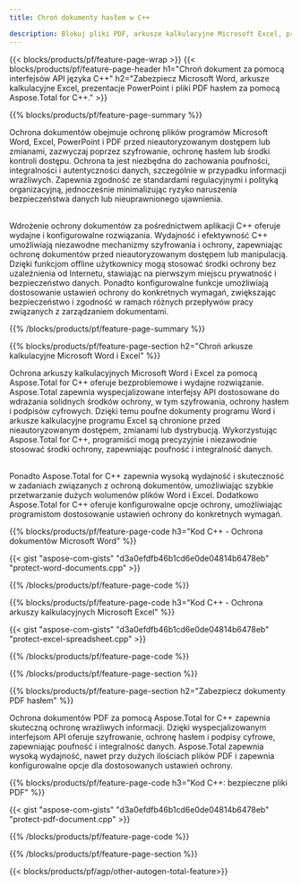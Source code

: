 ```yaml
---
title: Chroń dokumenty hasłem w C++ 

description: Blokuj pliki PDF, arkusze kalkulacyjne Microsoft Excel, prezentacje programu PowerPoint i dokumenty Word za pomocą haseł za pośrednictwem aplikacji C++. Z łatwością zastosuj ochronę hasłem.
---
```


{{< blocks/products/pf/feature-page-wrap >}}
{{< blocks/products/pf/feature-page-header h1="Chroń dokument za pomocą interfejsów API języka C++" h2="Zabezpiecz Microsoft Word, arkusze kalkulacyjne Excel, prezentacje PowerPoint i pliki PDF hasłem za pomocą Aspose.Total for C++." >}}

{{% blocks/products/pf/feature-page-summary %}}

Ochrona dokumentów obejmuje ochronę plików programów Microsoft Word, Excel, PowerPoint i PDF przed nieautoryzowanym dostępem lub zmianami, zazwyczaj poprzez szyfrowanie, ochronę hasłem lub środki kontroli dostępu. Ochrona ta jest niezbędna do zachowania poufności, integralności i autentyczności danych, szczególnie w przypadku informacji wrażliwych. Zapewnia zgodność ze standardami regulacyjnymi i polityką organizacyjną, jednocześnie minimalizując ryzyko naruszenia bezpieczeństwa danych lub nieuprawnionego ujawnienia. <br /><br />

Wdrożenie ochrony dokumentów za pośrednictwem aplikacji C++ oferuje wydajne i konfigurowalne rozwiązania. Wydajność i efektywność C++ umożliwiają niezawodne mechanizmy szyfrowania i ochrony, zapewniając ochronę dokumentów przed nieautoryzowanym dostępem lub manipulacją. Dzięki funkcjom offline użytkownicy mogą stosować środki ochrony bez uzależnienia od Internetu, stawiając na pierwszym miejscu prywatność i bezpieczeństwo danych. Ponadto konfigurowalne funkcje umożliwiają dostosowanie ustawień ochrony do konkretnych wymagań, zwiększając bezpieczeństwo i zgodność w ramach różnych przepływów pracy związanych z zarządzaniem dokumentami.

{{% /blocks/products/pf/feature-page-summary  %}}

{{% blocks/products/pf/feature-page-section  h2="Chroń arkusze kalkulacyjne Microsoft Word i Excel" %}}

Ochrona arkuszy kalkulacyjnych Microsoft Word i Excel za pomocą Aspose.Total for C++ oferuje bezproblemowe i wydajne rozwiązanie. Aspose.Total zapewnia wyspecjalizowane interfejsy API dostosowane do wdrażania solidnych środków ochrony, w tym szyfrowania, ochrony hasłem i podpisów cyfrowych. Dzięki temu poufne dokumenty programu Word i arkusze kalkulacyjne programu Excel są chronione przed nieautoryzowanym dostępem, zmianami lub dystrybucją. Wykorzystując Aspose.Total for C++, programiści mogą precyzyjnie i niezawodnie stosować środki ochrony, zapewniając poufność i integralność danych.<br /><br />

Ponadto Aspose.Total for C++ zapewnia wysoką wydajność i skuteczność w zadaniach związanych z ochroną dokumentów, umożliwiając szybkie przetwarzanie dużych wolumenów plików Word i Excel. Dodatkowo Aspose.Total for C++ oferuje konfigurowalne opcje ochrony, umożliwiając programistom dostosowanie ustawień ochrony do konkretnych wymagań.

{{% blocks/products/pf/feature-page-code h3="Kod C++ - Ochrona dokumentów Microsoft Word" %}}

{{< gist "aspose-com-gists" "d3a0efdfb46b1cd6e0de04814b6478eb" "protect-word-documents.cpp" >}}

{{% /blocks/products/pf/feature-page-code  %}}

{{% blocks/products/pf/feature-page-code h3="Kod C++ - Ochrona arkuszy kalkulacyjnych Microsoft Excel" %}}

{{< gist "aspose-com-gists" "d3a0efdfb46b1cd6e0de04814b6478eb" "protect-excel-spreadsheet.cpp" >}}

{{% /blocks/products/pf/feature-page-code  %}}

{{% /blocks/products/pf/feature-page-section %}}

{{% blocks/products/pf/feature-page-section  h2="Zabezpiecz dokumenty PDF hasłem" %}}

Ochrona dokumentów PDF za pomocą Aspose.Total for C++ zapewnia skuteczną ochronę wrażliwych informacji. Dzięki wyspecjalizowanym interfejsom API oferuje szyfrowanie, ochronę hasłem i podpisy cyfrowe, zapewniając poufność i integralność danych. Aspose.Total zapewnia wysoką wydajność, nawet przy dużych ilościach plików PDF i zapewnia konfigurowalne opcje dla dostosowanych ustawień ochrony. 

{{% blocks/products/pf/feature-page-code h3="Kod C++: bezpieczne pliki PDF" %}}

{{< gist "aspose-com-gists" "d3a0efdfb46b1cd6e0de04814b6478eb" "protect-pdf-document.cpp" >}}

{{% /blocks/products/pf/feature-page-code  %}}

{{% /blocks/products/pf/feature-page-section %}}

{{< blocks/products/pf/agp/other-autogen-total-feature>}}